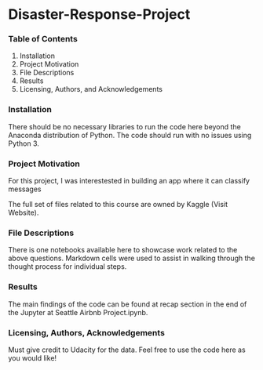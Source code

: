 # Disaster-Response-Project


### Table of Contents
1. Installation
2. Project Motivation
3. File Descriptions
4. Results
5. Licensing, Authors, and Acknowledgements


### Installation
There should be no necessary libraries to run the code here beyond the Anaconda distribution of Python. The code should run with no issues using Python 3.

### Project Motivation
For this project, I was interestested in building an app where it can classify messages



The full set of files related to this course are owned by Kaggle (Visit Website).

### File Descriptions
There is one notebooks available here to showcase work related to the above questions. Markdown cells were used to assist in walking through the thought process for individual steps.

### Results
The main findings of the code can be found at recap section in the end of the Jupyter at Seattle Airbnb Project.ipynb.

### Licensing, Authors, Acknowledgements

Must give credit to Udacity for the data. Feel free to use the code here as you would like!
